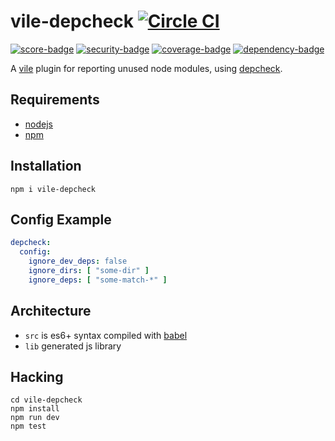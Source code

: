 # vile-depcheck [![Circle CI](https://circleci.com/gh/forthright/vile-depcheck.svg?style=svg&circle-token=af9b51dea76f191842f14db93644dc2d20cb2971)](https://circleci.com/gh/forthright/vile-depcheck)

[![score-badge](https://vile.io/brentlintner/vile-depcheck/badges/score?token=uFywUmzZfbg6UboLzn6R)](https://vile.io/brentlintner/vile-depcheck) [![security-badge](https://vile.io/brentlintner/vile-depcheck/badges/security?token=uFywUmzZfbg6UboLzn6R)](https://vile.io/brentlintner/vile-depcheck) [![coverage-badge](https://vile.io/brentlintner/vile-depcheck/badges/coverage?token=uFywUmzZfbg6UboLzn6R)](https://vile.io/brentlintner/vile-depcheck) [![dependency-badge](https://vile.io/brentlintner/vile-depcheck/badges/dependency?token=uFywUmzZfbg6UboLzn6R)](https://vile.io/brentlintner/vile-depcheck)

A [vile](https://vile.io) plugin for reporting unused node modules, using [depcheck](https://www.npmjs.com/package/depcheck).

## Requirements

- [nodejs](http://nodejs.org)
- [npm](http://npmjs.org)

## Installation

    npm i vile-depcheck

## Config Example

```yaml
depcheck:
  config:
    ignore_dev_deps: false
    ignore_dirs: [ "some-dir" ]
    ignore_deps: [ "some-match-*" ]
```

## Architecture

- `src` is es6+ syntax compiled with [babel](https://babeljs.io)
- `lib` generated js library

## Hacking

    cd vile-depcheck
    npm install
    npm run dev
    npm test
